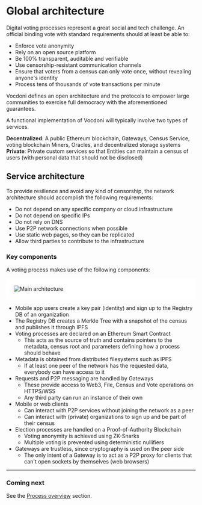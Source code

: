 # Global architecture

Digital voting processes represent a great social and tech challenge. An official binding vote with standard requirements should at least be able to:

+ Enforce vote anonymity
+ Rely on an open source platform
+ Be 100% transparent, auditable and verifiable
+ Use censorship-resistant communication channels
+ Ensure that voters from a census can only vote once, without revealing anyone's identity
+ Process tens of thousands of vote transactions per minute

Vocdoni defines an open architecture and the protocols to empower large communities to exercise full democracy with the aforementioned guarantees. 

A functional implementation of Vocdoni will typically involve two types of services. 

**Decentralized**: A public Ethereum blockchain, Gateways, Census Service, voting blockchain Miners, Oracles, and decentralized storage systems<br/>
**Private**: Private custom services so that Entities can maintain a census of users (with personal data that should not be disclosed)

## Service architecture

To provide resilience and avoid any kind of censorship, the network architecture should accomplish the following requirements:

+ Do not depend on any specific company or cloud infrastructure
+ Do not depend on specific IPs
+ Do not rely on DNS
+ Use P2P network connections when possible
+ Use static web pages, so they can be replicated
+ Allow third parties to contribute to the infrastructure

### Key components
A voting process makes use of the following components:

<div style="padding: 20px; background-color: white;">
	<img src="https://raw.githubusercontent.com/vocdoni/design/main/docs/main-architecture.png" alt="Main architecture"/>
</div>

- Mobile app users create a key pair (identity) and sign up to the Registry DB of an organization
- The Registry DB creates a Merkle Tree with a snapshot of the census and publishes it through IPFS
- Voting processes are declared on an Ethereum Smart Contract
	- This acts as the source of truth and contains pointers to the metadata, census root and parameters defining how a process should behave
- Metadata is obtained from distributed filesystems such as IPFS
	- If at least one peer of the network has the requested data, everybody can have access to it
- Requests and P2P messaging are handled by Gateways
	- These provide access to Web3, File, Census and Vote operations on HTTPS/WSS
	- Any third party can run an instance of their own
- Mobile or web clients
	- Can interact with P2P services without joining the network as a peer
	- Can interact with (private) organizations to sign up and be part of their census
- Election processes are handled on a Proof-of-Authority Blockchain
	- Voting anonymity is achieved using ZK-Snarks
	- Multiple voting is prevented using deterministic nullifiers
- Gateways are trustless, since cryptography is used on the peer side
	- The only intent of a Gateway is to act as a P2P proxy for clients that can't open sockets by themselves (web browsers)

---

### Coming next

See the [Process overview](/architecture/process-overview) section.
